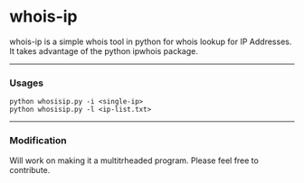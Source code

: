 # whois-ip

whois-ip is a simple whois tool in python for whois lookup for IP Addresses. It takes advantage of the python ipwhois package.

---

### Usages
```
python whosisip.py -i <single-ip>
python whosisip.py -l <ip-list.txt>
```

---

### Modification
Will work on making it a multitrheaded program. Please feel free to contribute.